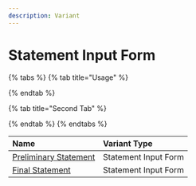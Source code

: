 ```yaml
---
description: Variant
---
```


# Statement Input Form

{% tabs %}
{% tab title="Usage" %}

{% endtab %}

{% tab title="Second Tab" %}

{% endtab %}
{% endtabs %}

| Name | Variant Type |
| :--- | :--- |
| [Preliminary Statement](../../recipe/form-receipe/statement-input-form-templates/lbo-preliminary-statement.md) | Statement Input Form |
| [Final Statement](../../recipe/form-receipe/statement-input-form-templates/lbo-final-statement.md) | Statement Input Form |



